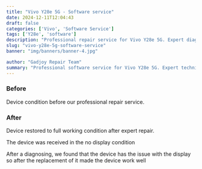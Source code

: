 ```yaml
---
title: "Vivo Y28e 5G - Software service"
date: 2024-12-11T12:04:43
draft: false
categories: ['Vivo', 'Software Service']
tags: ['Y28e', 'software']
description: "Professional repair service for Vivo Y28e 5G. Expert diagnosis and quality repairs in Bangalore."
slug: "vivo-y28e-5g-software-service"
banner: "img/banners/banner-4.jpg"

author: "Gadjoy Repair Team"
summary: "Professional software service for Vivo Y28e 5G. Expert technicians, quality parts, warranty included."
---
```


### Before

Device condition before our professional repair service.

### After

Device restored to full working condition after expert repair.

The device was received in the no display condition

After a diagnosing, we found that the device has the issue with the display so after the replacement of it made the device work well